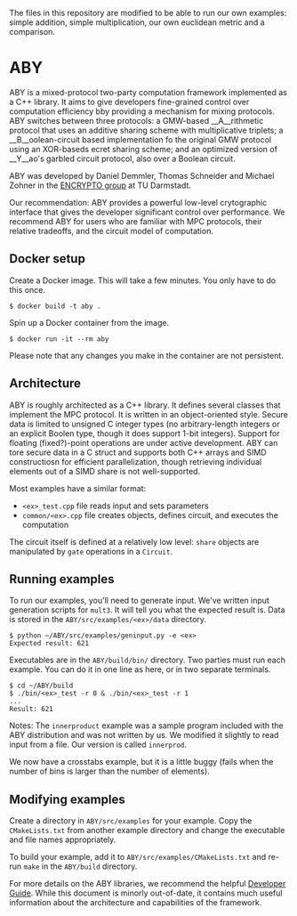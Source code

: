 The files in this repository are modified to be able to run our own examples: simple addition, simple multiplication, our own euclidean metric and a comparison.


# ABY

ABY is a mixed-protocol two-party computation framework implemented as a C++ library. It aims to give developers fine-grained control over computation efficiency bby providing a mechanism for mixing protocols. 
ABY switches between three protocols: a GMW-based __A__rithmetic protocol that uses an additive sharing scheme with multiplicative triplets; a __B__oolean-circuit based implementation fo the original GMW protocol using an XOR-baseds ecret sharing scheme; and an optimized version of __Y__ao's garbled circuit protocol, also over a Boolean circuit.

ABY was developed by Daniel Demmler, Thomas Schneider and Michael Zohner in the [ENCRYPTO group](https://www.encrypto.informatik.tu-darmstadt.de/encrypto/) at TU Darmstadt.

Our recommendation: ABY provides a powerful low-level crytographic interface that gives the developer significant control over performance. We recommend ABY for users who are familiar with MPC protocols, their relative tradeoffs, and the circuit model of computation.

## Docker setup

Create a Docker image. This will take a few minutes. You only have to do this once.
```
$ docker build -t aby .
```
Spin up a Docker container from the image.
```
$ docker run -it --rm aby 
```
Please note that any changes you make in the container are not persistent.

## Architecture

ABY is roughly architected as a C++ library. It defines several classes that
implement the MPC protocol. It is written in an object-oriented style. 
Secure data is limited to unsigned C integer types (no arbitrary-length integers or an explicit Boolen type, though it does support 1-bit integers). Support for floating (fixed?)-point operations are under active development. ABY can tore secure data in a C struct and supports both C++ arrays and SIMD constructiosn for efficient parallelization, though retrieving individual elements out of a SIMD share is not well-supported.

Most examples have a similar format: 
- `<ex>_test.cpp` file reads input and sets parameters
- `common/<ex>.cpp` file creates objects, defines circuit, and executes the
  computation

The circuit itself is defined at a relatively low level: `share` objects are
manipulated by `gate` operations in a `Circuit`. 

## Running examples
To run our examples, you'll need to generate input. We've written input
generation scripts for `mult3`. It will tell you what the expected result is.
Data is stored in the `ABY/src/examples/<ex>/data` directory.
```
$ python ~/ABY/src/examples/geninput.py -e <ex>
Expected result: 621
```

Executables are in the `ABY/build/bin/` directory. 
Two parties must run each example. 
You can do it in one line as here, or in two separate terminals.
```
$ cd ~/ABY/build
$ ./bin/<ex>_test -r 0 & ./bin/<ex>_test -r 1
...
Result: 621
```

Notes: The `innerproduct` example was a sample program included with the ABY distribution and was not written by us. 
We modified it slightly to read input from a file. Our version is called
`innerprod`.

We now have a crosstabs example, but it is a little buggy (fails when the
number of bins is larger than the number of elements).

## Modifying examples
Create a directory in `ABY/src/examples` for your example. Copy the
`CMakeLists.txt` from another example directory and change the executable and file names appropriately. 

To build your example, add it to `ABY/src/examples/CMakeLists.txt` and re-run `make` in the `ABY/build` directory.

For more details on the ABY libraries, we recommend the helpful 
[Developer Guide](https://www.informatik.tu-darmstadt.de/media/encrypto/encrypto_code/abydevguide.pdf). 
While this document is minorly out-of-date, it contains much useful information
about the architecture and capabilities of the framework.
